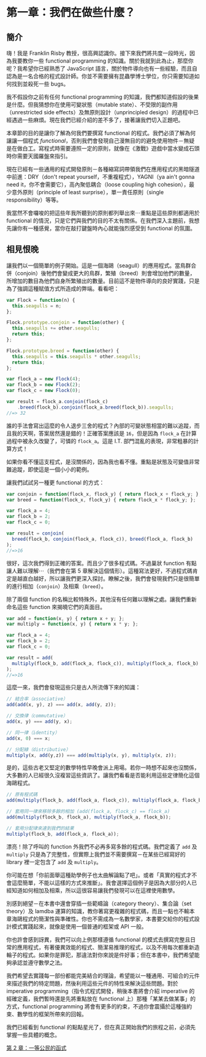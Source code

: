 # 第一章：我們在做些什麼？

## 簡介

嗨！我是 Franklin Risby 教授，很高興認識你。接下來我們將共度一段時光，因為我要教你一些 functional programming 的知識。關於我就到此為止，那麼你呢？我希望你已經熟悉了 JavaScript 語言，關於物件導向也有一些經驗，而且自認為是一名合格的程式設計師。你並不需要擁有昆蟲學博士學位，你只需要知道如何找到並殺死一些 bugs。

我不假設你之前有任何 functional programming 的知識，我們都知道假設的後果是什麼。但我猜想你在使用可變狀態（mutable state）、不受限的副作用（unrestricted side effects）及無原則設計（unprincipled design）的過程中已經遇過一些麻煩。現在我們已經介紹的差不多了，接著讓我們切入正題吧。

本章節的目的是讓你了解為何我們要撰寫 functional 的程式。我們必須了解為何讓讓一個程式 *functional*，否則我們會發現自己漫無目的的避免使用物件－無疑是在做白工。寫程式時需要遵照一定的原則，就像在《激戰》遊戲中當水變成石頭時你需要天國羅盤來指引。

現在已經有一些通用的程式開發原則－各種縮寫詞帶領我們在應用程式的黑暗隧道中前進：DRY（don't repeat yourself，不重複程式），YAGNI（ya ain't gonna need it，你不會需要它），高內聚低耦合（loose coupling high cohesion），最少意外原則（principle of least surprise），單一責任原則（single responsibility）等等。

我當然不會囉唆的把這些年我所聽到的原則都列舉出來⋯重點是這些原則都適用於 functional 的情況，只是它們與我們的目的不太有關係。在我們深入主題前，我想先讓你有一種感覺，當你在敲打鍵盤時內心就能強烈感受到 functional 的氛圍。

<!--BREAK-->

## 相見恨晚

讓我們以一個簡單的例子開始。這是一個海鷗（seagull）的應用程式。當鳥群合併（conjoin）後牠們會變成更大的鳥群，繁殖（breed）則會增加他們的數量，所增加的數目為他們自身所繁殖出的數量。目前這不是物件導向的良好實踐，只是為了強調這種賦值方式所造成的弊端。看看吧：

```js
var Flock = function(n) {
  this.seagulls = n;
};

Flock.prototype.conjoin = function(other) {
  this.seagulls += other.seagulls;
  return this;
};

Flock.prototype.breed = function(other) {
  this.seagulls = this.seagulls * other.seagulls;
  return this;
};

var flock_a = new Flock(4);
var flock_b = new Flock(2);
var flock_c = new Flock(0);

var result = flock_a.conjoin(flock_c)
    .breed(flock_b).conjoin(flock_a.breed(flock_b)).seagulls;
//=> 32
```

誰的手法會寫出這麼的令人退步三舍的程式？內部的可變狀態相當的難以追蹤，而且我的天啊，答案居然還是錯的！正確答案應該是 `16`，但是因為 `flock_a` 在計算過程中被永久改變了，可憐的 `flock_a`。這是 I.T. 部門混亂的表現，非常粗暴的計算方式！

如果你看不懂這支程式，是沒關係的，因為我也看不懂。重點是狀態及可變值非常難追蹤，即使這是一個小小的範例。

讓我們試試另一種更 functional 的方式：

```js
var conjoin = function(flock_x, flock_y) { return flock_x + flock_y; };
var breed = function(flock_x, flock_y) { return flock_x * flock_y; };

var flock_a = 4;
var flock_b = 2;
var flock_c = 0;

var result = conjoin(
  breed(flock_b, conjoin(flock_a, flock_c)), breed(flock_a, flock_b)
);
//=>16
```

很好，這次我們得到正確的答案。而且少了很多程式碼。不過巢狀 function 有點讓人難以理解⋯（我們會在第 5 章解決這個情形）。這種寫法更好，不過程式碼肯定是越直白越好，所以讓我們更深入探討。瞭解之後，我們會發現我們只是很簡單的進行相加（`conjoin`）及相乘（`breed`）。

除了兩個 function 的名稱比較特殊外，其他沒有任何難以理解之處。讓我們重新命名這些 function 來揭曉它們的真面目。

```js
var add = function(x, y) { return x + y; };
var multiply = function(x, y) { return x * y; };

var flock_a = 4;
var flock_b = 2;
var flock_c = 0;

var result = add(
  multiply(flock_b, add(flock_a, flock_c)), multiply(flock_a, flock_b)
);
//=>16
```
這麼一來，我們會發現這些只是古人所流傳下來的知識：

```js
// 結合率（associative）
add(add(x, y), z) === add(x, add(y, z));

// 交換律（commutative）
add(x, y) === add(y, x);

// 同一律（identity）
add(x, 0) === x;

// 分配綠（distributive）
multiply(x, add(y,z)) === add(multiply(x, y), multiply(x, z));
```

是的，這些古老又堅定的數學特性早晚會派上用場。若你一時想不起來也沒關係，大多數的人已經很久沒複習這些資訊了。讓我們看看是否能利用這些定律簡化這個海鷗程式。

```js
// 原有程式碼
add(multiply(flock_b, add(flock_a, flock_c)), multiply(flock_a, flock_b));

// 套用同一律來移除多餘的相加 (add(flock_a, flock_c) == flock_a)
add(multiply(flock_b, flock_a), multiply(flock_a, flock_b));

// 套用分配律來達到我們的結果
multiply(flock_b, add(flock_a, flock_a));
```

漂亮！除了呼叫的 function 外我們不必再多寫多餘的程式碼。我們定義了 `add` 及 `multiply` 只是為了完整性，但實際上我們並不需要撰寫－在某些已經寫好的 library 裡一定包含了 `add` 及 `multiply`。

你可能在想「你前面舉這種助學例子也太曲解論點了吧」。或者「真實的程式才不會這麼簡單，不能以這樣的方式來推斷」。我會選擇這個例子是因為大部分的人已經知道如何相加及相乘，所以這很容易讓我們發現可以在這裡使用數學。

別感到絕望－在本書中還會穿插一些範疇論（category theory）、集合論（set theory）及 lamdba 運算的知識，教你著寫更複雜的程式碼，而且一點也不輸本章海鷗程式的簡潔性與準確性。你也不需成為一名數學家，本書要交給你的程式設計模式實踐起來，就像是使用一個普通的框架或 API 一般。

你也許會感到訝異，我們可以向上例那樣遵循 functional 的模式去撰寫完整且日常的應用程式，有著優異效能的程式、簡潔易推理的程式，以及不用每次都重新造輪子的程式。如果你是罪犯，那違法對你來說是件好事；但在本書中，我們希望能夠承認並遵守數學之法。

我們希望去實踐每一部份都能完美結合的理論，希望能以一種通用、可組合的元件來描述我們的特定問題，然後利用這些元件的特性來解決這些問題。對於 imperative programming（指令式程式開發，稍後本書將會介紹 imperative 的經確定義，我們暫時還是先將重點放在 functional 上）那種「某某去做某事」的方式，functional programming 將會有更多的約束，不過你會震攝於這種強約束、數學性的框架所帶來的回報。

我們已經看到 functional 的點點星光了，但在真正開始我們的旅程之前，必須先掌握一些具體的概念。

[第 2 章：一等公民的函式](ch2.md)
